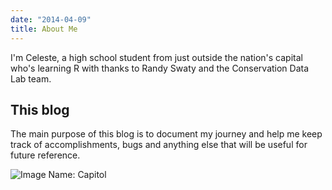 ```yaml
---
date: "2014-04-09"
title: About Me
---
```


I'm Celeste, a high school student from just outside the nation's capital who's learning R with thanks to Randy Swaty and the Conservation Data Lab team. 

## This blog

The main purpose of this blog is to document my journey and help me keep track of accomplishments, bugs and anything else that will be useful for future reference. 

![Image Name: Capitol](/img/2020/11.12/capitol.jpeg)
